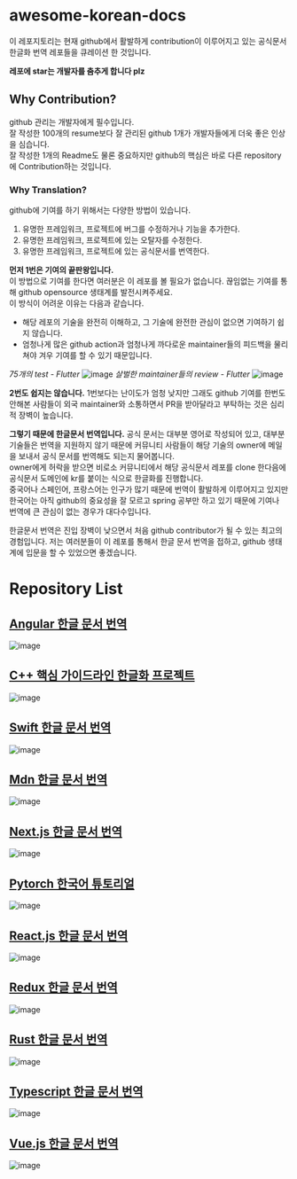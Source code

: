 # awesome-korean-docs
이 레포지토리는 현재 github에서 활발하게 contribution이 이루어지고 있는 공식문서 한글화 번역 레포들을 큐레이션 한 것입니다.  

__레포에 star는 개발자를 춤추게 합니다 plz__
## Why Contribution?
github 관리는 개발자에게 필수입니다.  
잘 작성한 100개의 resume보다 잘 관리된 github 1개가 개발자들에게 더욱 좋은 인상을 심습니다.  
잘 작성한 1개의 Readme도 물론 중요하지만 github의 핵심은 바로 다른 repository에 Contribution하는 것입니다.  
### Why Translation?
github에 기여를 하기 위해서는 다양한 방법이 있습니다.  
1. 유명한 프레임워크, 프로젝트에 버그를 수정하거나 기능을 추가한다.
2. 유명한 프레임워크, 프로젝트에 있는 오탈자를 수정한다.
3. 유명한 프레임워크, 프로젝트에 있는 공식문서를 번역한다.

__먼저 1번은 기여의 끝판왕입니다.__  
이 방법으로 기여를 한다면 여러분은 이 레포를 볼 필요가 없습니다. 끊임없는 기여를 통해 github opensource 생태계를 발전시켜주세요.  
이 방식이 어려운 이유는 다음과 같습니다.
* 해당 레포의 기술을 완전히 이해하고, 그 기술에 완전한 관심이 없으면 기여하기 쉽지 않습니다.
* 엄청나게 많은 github action과 엄청나게 까다로운 maintainer들의 피드백을 물리쳐야 겨우 기여를 할 수 있기 때문입니다.

_75개의 test - Flutter_
![image](https://github.com/user-attachments/assets/b44eb9fc-032c-4a74-bef7-22586e758782)
_살벌한 maintainer들의 review - Flutter_
![image](https://github.com/user-attachments/assets/a288bdb7-9941-40db-b289-be672647025d)

__2번도 쉽지는 않습니다.__
1번보다는 난이도가 엄청 낮지만 그래도 github 기여를 한번도 안해본 사람들이 외국 maintainer와 소통하면서 PR을 받아달라고 부탁하는 것은 심리적 장벽이 높습니다.

__그렇기 때문에 한글문서 번역입니다.__
공식 문서는 대부분 영어로 작성되어 있고, 대부분 기술들은 번역을 지원하지 않기 때문에 커뮤니티 사람들이 해당 기술의 owner에 메일을 보내서 공식 문서를 번역해도 되는지 물어봅니다.  
owner에게 허락을 받으면 비로소 커뮤니티에서 해당 공식문서 레포를 clone 한다음에 공식문서 도메인에 kr를 붙이는 식으로 한글화를 진행합니다.  
중국어나 스페인어, 프랑스어는 인구가 많기 때문에 번역이 활발하게 이루어지고 있지만 한국어는 아직 github의 중요성을 잘 모르고 spring 공부만 하고 있기 때문에 기여나 번역에 큰 관심이 없는 경우가 대다수입니다.  

한글문서 번역은 진입 장벽이 낮으면서 처음 github contributor가 될 수 있는 최고의 경험입니다. 
저는 여러분들이 이 레포를 통해서 한글 문서 번역을 접하고, github 생태계에 입문을 할 수 있었으면 좋겠습니다.

# Repository List
## [Angular 한글 문서 번역](https://github.com/angular/angular)
![image](https://github.com/user-attachments/assets/9777d7e2-007e-4025-85c2-389a5eae5c8b)
## [C++ 핵심 가이드라인 한글화 프로젝트](https://github.com/CppKorea/CppCoreGuidelines)
![image](https://github.com/user-attachments/assets/db76d1ac-7dac-4ec0-a562-7bfcb45c1b32)
## [Swift 한글 문서 번역](https://github.com/bbiguduk/Swift_language_guide_kr)
![image](https://github.com/user-attachments/assets/fb63e752-2a15-4bf0-82f2-f70249a5f374)
## [Mdn 한글 문서 번역](https://github.com/mdn/translated-content)
![image](https://github.com/user-attachments/assets/b11acb13-ff41-4b63-865c-d0a1d40580c0)
## [Next.js 한글 문서 번역](https://github.com/luciancah/nextjs-ko)
![image](https://github.com/user-attachments/assets/85fa5e8a-80ff-4a79-acfb-d007cfd37a99)
## [Pytorch 한국어 튜토리얼](https://github.com/PyTorchKorea/tutorials-kr)
![image](https://github.com/user-attachments/assets/a35744ba-e297-4859-8c9e-7330871ea88c)
## [React.js 한글 문서 번역](https://github.com/reactjs/ko.react.dev)
![image](https://github.com/user-attachments/assets/abb37420-d2cb-4c3f-9384-59d87bbb7671)
## [Redux 한글 문서 번역](https://github.com/deminoth/redux)
![image](https://github.com/user-attachments/assets/680b77a7-d5ff-400b-9b57-f6af0e762191)
## [Rust 한글 문서 번역](https://github.com/rust-kr/doc.rust-kr.org)
![image](https://github.com/user-attachments/assets/8bec4041-8ddd-4b14-9708-8677b80246ec)
## [Typescript 한글 문서 번역](https://github.com/typescript-kr/typescript-kr.github.io)
![image](https://github.com/user-attachments/assets/6a2a5003-3cc5-4003-a453-568f43ba9030)
## [Vue.js 한글 문서 번역](https://github.com/vuejs-translations/docs-ko)
![image](https://github.com/user-attachments/assets/37052255-a74b-4ec4-a1e7-7c5e1fe0e122)

